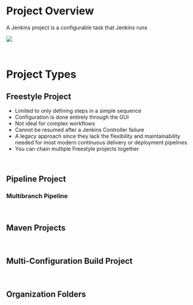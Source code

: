 # Project Overview

A Jenkins project is a configurable task that Jenkins runs 

![](https://github.com/JonmarCorpuz/knowledgeVault/blob/main/Jenkins/Images/jenkins-projects.PNG)

<br>

# Project Types

## Freestyle Project

* Limited to only defining steps in a simple sequence
* Configuration is done entirely through the GUI
* Not ideal for complex workflows
* Cannot be resumed after a Jenkins Controller failure
* A legacy approach since they lack the flexibility and maintainability needed for most modern continuous delivery or deployment pipelines
* You can chain multiple Freestyle projects together
  
<br>

## Pipeline Project

### Multibranch Pipeline

<br>

## Maven Projects

<br>

## Multi-Configuration Build Project

<br>

## Organization Folders
